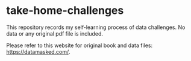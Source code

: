 # take-home-challenges

This repository records my self-learning process of data challenges. No data or any original pdf file is included. 

Please refer to this website for original book and data files: https://datamasked.com/. 
